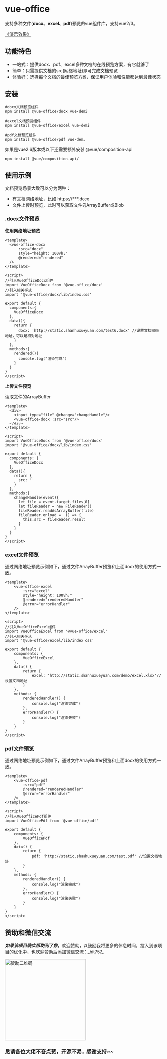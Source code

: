 # vue-office

支持多种文件(**docx、excel、pdf**)预览的vue组件库，支持vue2/3。

[《演示效果》](https://501351981.github.io/vue-office/examples/dist/)

## 功能特色
- 一站式：提供docx、pdf、excel多种文档的在线预览方案，有它就够了
- 简单：只需提供文档的src(网络地址)即可完成文档预览
- 体验好：选择每个文档的最佳预览方案，保证用户体验和性能都达到最佳状态

## 安装
```shell
#docx文档预览组件
npm install @vue-office/docx vue-demi

#excel文档预览组件
npm install @vue-office/excel vue-demi

#pdf文档预览组件
npm install @vue-office/pdf vue-demi
```
如果是vue2.6版本或以下还需要额外安装 @vue/composition-api
```shell
npm install @vue/composition-api/
```

## 使用示例
文档预览场景大致可以分为两种：
- 有文档网络地址，比如 https://***.docx
- 文件上传时预览，此时可以获取文件的ArrayBuffer或Blob

### .docx文件预览
**使用网络地址预览**
```vue
<template>
  <vue-office-docx 
      :src="docx"
      style="height: 100vh;"
      @rendered="rendered"
  />
</template>

<script>
//引入VueOfficeDocx组件
import VueOfficeDocx from '@vue-office/docx'
//引入相关样式
import '@vue-office/docx/lib/index.css'

export default {
  components:{
    VueOfficeDocx
  },
  data(){
    return {
      docx: 'http://static.shanhuxueyuan.com/test6.docx' //设置文档网络地址，可以是相对地址
    }
  },
  methods:{
    rendered(){
      console.log("渲染完成")
    }
  }
}
</script>
```

**上传文件预览**

读取文件的ArrayBuffer
```vue
<template>
  <div>
    <input type="file" @change="changeHandle"/>
    <vue-office-docx :src="src"/>
  </div>
</template>

<script>
import VueOfficeDocx from '@vue-office/docx'
import '@vue-office/docx/lib/index.css'

export default {
  components: {
    VueOfficeDocx
  },
  data(){
    return {
      src: ''
    }
  },
  methods:{
    changeHandle(event){
      let file = event.target.files[0]
      let fileReader = new FileReader()
      fileReader.readAsArrayBuffer(file)
      fileReader.onload =  () => {
        this.src = fileReader.result
      }
    }
  }
}
</script>
```
### excel文件预览

通过网络地址预览示例如下，通过文件ArrayBuffer预览和上面docx的使用方式一致。
```vue
<template>
    <vue-office-excel
        :src="excel"
        style="height: 100vh;"
        @rendered="renderedHandler"
        @error="errorHandler"
    />
</template>

<script>
//引入VueOfficeExcel组件
import VueOfficeExcel from '@vue-office/excel'
//引入相关样式
import '@vue-office/excel/lib/index.css'

export default {
    components: {
        VueOfficeExcel
    },
    data() {
        return {
            excel: 'http://static.shanhuxueyuan.com/demo/excel.xlsx'//设置文档地址
        }
    },
    methods: {
        renderedHandler() {
            console.log("渲染完成")
        },
        errorHandler() {
            console.log("渲染失败")
        }
    }
}
</script>
```

### pdf文件预览
通过网络地址预览示例如下，通过文件ArrayBuffer预览和上面docx的使用方式一致。
```vue
<template>
    <vue-office-pdf 
        :src="pdf"
        @rendered="renderedHandler"
        @error="errorHandler"
    />
</template>

<script>
//引入VueOfficePdf组件
import VueOfficePdf from '@vue-office/pdf'

export default {
    components: {
        VueOfficePdf
    },
    data() {
        return {
            pdf: 'http://static.shanhuxueyuan.com/test.pdf' //设置文档地址
        }
    },
    methods: {
        renderedHandler() {
            console.log("渲染完成")
        },
        errorHandler() {
            console.log("渲染失败")
        }
    }
}
</script>
```


## 赞助和微信交流

**_如果该项目确实帮助到了您_**，欢迎赞助，以鼓励我将更多的休息时间，投入到该项目的优化中，也欢迎赞助后添加微信交流：\_hit757_

<img src="https://501351981.github.io/vue-office/examples/dist/static/wx.png" alt="赞助二维码" width="260"/>

### 恳请各位大佬不吝点赞，开源不易，感谢支持~~
